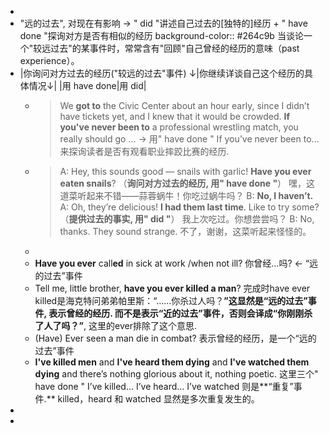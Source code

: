 -
- "远的过去", 对现在有影响 → " did "讲述自己过去的[独特的]经历 + " have done "探询对方是否有相似的经历
  background-color:: #264c9b
  当谈论一个"较远过去"的某事件时，常常含有"回顾"自己曾经的经历的意味（past experience）。
- |你询问对方过去的经历("较远的过去"事件) ↓|你继续详谈自己这个经历的具体情况↓|
  |用 have done|用 did|
	- > We **got to** the Civic Center about an hour early, since I didn’t have tickets yet, and I knew that it would be crowded. **If you've never been to** a professional wrestling match, you really should go …​
	  -> 用" have done " If you’ve never been to…​来探询读者是否有观看职业摔跤比赛的经历.
	- > A: Hey, this sounds good — snails with garlic! **Have you ever eaten snails**? （**询问对方过去的经历, 用" have done "**） 嘿，这道菜听起来不错——蒜蓉蜗牛！你吃过蜗牛吗？
	  B: **No, I haven’t.**
	  A: Oh, they’re delicious! **I had them last time**. Like to try some? （**提供过去的事实, 用" did "**） 我上次吃过。你想尝尝吗？
	  B: No, thanks. They sound strange. 不了，谢谢，这菜听起来怪怪的。
	-
	- **Have you ever** call**ed** in sick at work /when not ill? 你曾经…​吗? <- “远的过去”事件
	- Tell me, little brother, **have you ever killed a man**? 
	  完成时have ever killed是海克特问弟弟帕里斯：“……你杀过人吗？**”这显然是“远的过去”事件, 表示曾经的经历. 而不是表示“近的过去”事件，否则会译成“你刚刚杀了人了吗？”**, 这里的ever排除了这个意思.
	- (Have) Ever seen a man die in combat?
	  表示曾经的经历，是一个“远的过去”事件
	- **I've killed men** and **I've heard them dying** and **I've watched them dying** and there’s nothing glorious about it, nothing poetic.
	  这里三个" have done " I’ve killed…​ I’ve heard…​ I’ve watched 则是**“重复”事件.** killed，heard 和 watched 显然是多次重复发生的。
-
-